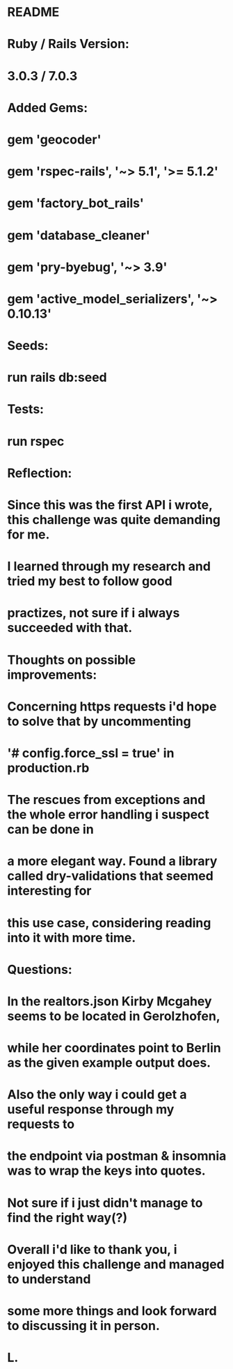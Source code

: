 
# README

# Ruby / Rails Version:
#  3.0.3 / 7.0.3
# Added Gems:
#  gem 'geocoder'
#  gem 'rspec-rails', '~> 5.1', '>= 5.1.2'
#  gem 'factory_bot_rails'
#  gem 'database_cleaner'
#  gem 'pry-byebug', '~> 3.9'
#  gem 'active_model_serializers', '~> 0.10.13'
# Seeds:
#  run rails db:seed
# Tests:
#  run rspec

# Reflection:
#  Since this was the first API i wrote, this challenge was quite demanding for me.
#  I learned through my research and tried my best to follow good
#  practizes, not sure if i always succeeded with that.
# Thoughts on possible improvements:
#  Concerning https requests i'd hope to solve that by uncommenting
# '# config.force_ssl = true' in production.rb
#  The rescues from exceptions and the whole error handling i suspect can be done in
#  a more elegant way. Found a library called dry-validations that seemed interesting for
#  this use case, considering reading into it with more time.
# Questions:
#  In the realtors.json Kirby Mcgahey seems to be located in Gerolzhofen,
#  while her coordinates point to Berlin as the given example output does.
#  Also the only way i could get a useful response through my requests to
#  the endpoint via postman & insomnia was to wrap the keys into quotes.
#  Not sure if i just didn't manage to find the right way(?)

#  Overall i'd like to thank you, i enjoyed this challenge and managed to understand
# some more things and look forward to discussing it in person.

# L.
